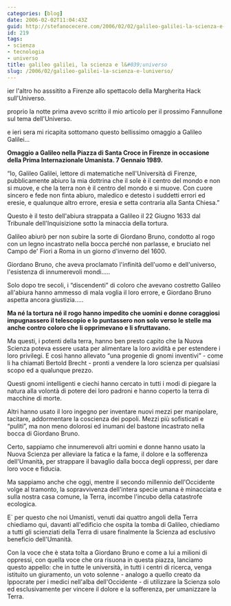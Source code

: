 ```yaml
---
categories: [blog]
date: 2006-02-02T11:04:43Z
guid: http://stefanocecere.com/2006/02/02/galileo-galilei-la-scienza-e-luniverso/
id: 219
tags:
- scienza
- tecnologia
- universo
title: galileo galilei, la scienza e l&#039;universo
slug: /2006/02/galileo-galilei-la-scienza-e-luniverso/
---
```


ier l'altro ho asssitito a Firenze allo spettacolo della Margherita Hack sull'Universo.
  
proprio la notte prima avevo scritto il mio articolo per il prossimo Fannullone sul tema dell'Universo.
  
e ieri sera mi ricapita sottomano questo bellissimo omaggio a Galileo Galilei…

<img src='/wp-content/galileo.jpg' alt='' align='left' />**Omaggio a Galileo nella Piazza di Santa Croce in Firenze in occasione della Prima Internazionale Umanista. 7 Gennaio 1989.**

“Io, Galileo Galilei, lettore di matematiche nell'Università di Firenze, pubblicamente abiuro la mia dottrina che il sole è il centro del mondo e non si muove, e che la terra non è il centro del mondo e si muove. Con cuore sincero e fede non finta abiuro, maledico e detesto i suddetti errori ed eresie, e qualunque altro errore, eresia e setta contraria alla Santa Chiesa.”

Questo è il testo dell'abiura strappata a Galileo il 22 Giugno 1633 dal Tribunale dell'Inquisizione sotto la minaccia della tortura.

Galileo abiurò per non subire la sorte di Giordano Bruno, condotto al rogo con un legno incastrato nella bocca perché non parlasse, e bruciato nel Campo de' Fiori a Roma in un giorno d'inverno del 1600.

Giordano Bruno, che aveva proclamato l'infinità dell'uomo e dell'universo, l'esistenza di innumerevoli mondi…..

Solo dopo tre secoli, i “discendenti” di coloro che avevano costretto Galileo all'abiura hanno ammesso di mala voglia il loro errore, e Giordano Bruno aspetta ancora giustizia…..

**Ma né la tortura né il rogo hanno impedito che uomini e donne coraggiosi impugnassero il telescopio e lo puntassero non solo verso le stelle ma anche contro coloro che li opprimevano e li sfruttavano.**

Ma questi, i potenti della terra, hanno ben presto capito che la Nuova Scienza poteva essere usata per alimentare la loro avidità e per estendere i loro privilegi. E così hanno allevato “una progenie di gnomi inventivi” - come li ha chiamati Bertold Brecht - pronti a vendere la loro scienza per qualsiasi scopo ed a qualunque prezzo.

Questi gnomi intelligenti e ciechi hanno cercato in tutti i modi di piegare la natura alla volontà di potere dei loro padroni e hanno coperto la terra di macchine di morte.

Altri hanno usato il loro ingegno per inventare nuovi mezzi per manipolare, tacitare, addormentare la coscienza dei popoli. Mezzi più sofisticati e “puliti”, ma non meno dolorosi ed inumani del bastone incastrato nella bocca di Giordano Bruno.

Certo, sappiamo che innumerevoli altri uomini e donne hanno usato la Nuova Scienza per alleviare la fatica e la fame, il dolore e la sofferenza dell'Umanità, per strappare il bavaglio dalla bocca degli oppressi, per dare loro voce e fiducia.

Ma sappiamo anche che oggi, mentre il secondo millennio dell'Occidente volge al tramonto, la sopravvivenza dell'intera specie umana è minacciata e sulla nostra casa comune, la Terra, incombe l'incubo della catastrofe ecologica.

E\` per questo che noi Umanisti, venuti dai quattro angoli della Terra chiediamo qui, davanti all'edificio che ospita la tomba di Galileo, chiediamo a tutti gli scienziati della Terra di usare finalmente la Scienza ad esclusivo beneficio dell'Umanità.

Con la voce che è stata tolta a Giordano Bruno e come a lui a milioni di oppressi, con quella voce che ora risuona in questa piazza, lanciamo questo appello: che in tutte le università, in tutti i centri di ricerca, venga istituito un giuramento, un voto solenne - analogo a quello creato da Ippocrate per i medici nell'alba dell'Occidente - di utilizzare la Scienza solo ed esclusivamente per vincere il dolore e la sofferenza, per umanizzare la Terra.